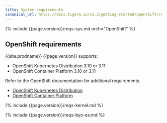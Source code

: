 ```yaml
---
title: System requirements
canonical_url: https://docs.tigera.io/v2.3/getting-started/openshift/requirements
---
```


{% include {{page.version}}/reqs-sys.md orch="OpenShift" %}

## OpenShift requirements

{{site.prodname}} {{page.version}} supports:

- OpenShift Kubernetes Distribution 3.10 or 3.11
- OpenShift Container Platform 3.10 or 3.11

Refer to the OpenShift documentation for additional requirements.

- [OpenShift Kubernetes Distribution](https://docs.openshift.org/latest/install/prerequisites.html)
- [OpenShift Container Platform](https://docs.openshift.com/container-platform/latest/install/prerequisites.html)

{% include {{page.version}}/reqs-kernel.md %}

{% include {{page.version}}/reqs-byo-es.md %}
